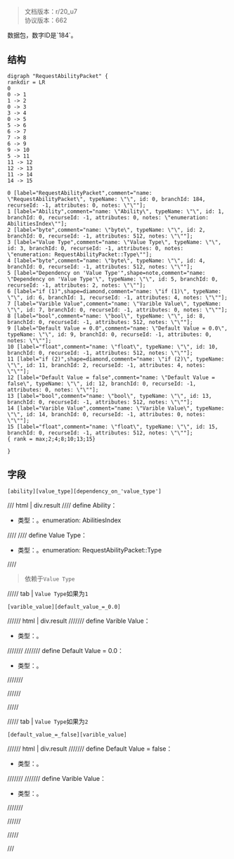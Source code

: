 # <!-- md:samp RequestAbilityPacket -->

> 文档版本：r/20_u7<br/>协议版本：662

<!-- md:samp RequestAbilityPacket -->数据包，数字ID是`184`。

## 结构

```viz
digraph "RequestAbilityPacket" {
rankdir = LR
0
0 -> 1
1 -> 2
0 -> 3
3 -> 4
0 -> 5
5 -> 6
6 -> 7
7 -> 8
6 -> 9
9 -> 10
5 -> 11
11 -> 12
12 -> 13
11 -> 14
14 -> 15

0 [label="RequestAbilityPacket",comment="name: \"RequestAbilityPacket\", typeName: \"\", id: 0, branchId: 184, recurseId: -1, attributes: 0, notes: \"\""];
1 [label="Ability",comment="name: \"Ability\", typeName: \"\", id: 1, branchId: 0, recurseId: -1, attributes: 0, notes: \"enumeration: AbilitiesIndex\""];
2 [label="byte",comment="name: \"byte\", typeName: \"\", id: 2, branchId: 0, recurseId: -1, attributes: 512, notes: \"\""];
3 [label="Value Type",comment="name: \"Value Type\", typeName: \"\", id: 3, branchId: 0, recurseId: -1, attributes: 0, notes: \"enumeration: RequestAbilityPacket::Type\""];
4 [label="byte",comment="name: \"byte\", typeName: \"\", id: 4, branchId: 0, recurseId: -1, attributes: 512, notes: \"\""];
5 [label="Dependency on 'Value Type'",shape=note,comment="name: \"Dependency on 'Value Type'\", typeName: \"\", id: 5, branchId: 0, recurseId: -1, attributes: 2, notes: \"\""];
6 [label="if (1)",shape=diamond,comment="name: \"if (1)\", typeName: \"\", id: 6, branchId: 1, recurseId: -1, attributes: 4, notes: \"\""];
7 [label="Varible Value",comment="name: \"Varible Value\", typeName: \"\", id: 7, branchId: 0, recurseId: -1, attributes: 0, notes: \"\""];
8 [label="bool",comment="name: \"bool\", typeName: \"\", id: 8, branchId: 0, recurseId: -1, attributes: 512, notes: \"\""];
9 [label="Default Value = 0.0",comment="name: \"Default Value = 0.0\", typeName: \"\", id: 9, branchId: 0, recurseId: -1, attributes: 0, notes: \"\""];
10 [label="float",comment="name: \"float\", typeName: \"\", id: 10, branchId: 0, recurseId: -1, attributes: 512, notes: \"\""];
11 [label="if (2)",shape=diamond,comment="name: \"if (2)\", typeName: \"\", id: 11, branchId: 2, recurseId: -1, attributes: 4, notes: \"\""];
12 [label="Default Value = false",comment="name: \"Default Value = false\", typeName: \"\", id: 12, branchId: 0, recurseId: -1, attributes: 0, notes: \"\""];
13 [label="bool",comment="name: \"bool\", typeName: \"\", id: 13, branchId: 0, recurseId: -1, attributes: 512, notes: \"\""];
14 [label="Varible Value",comment="name: \"Varible Value\", typeName: \"\", id: 14, branchId: 0, recurseId: -1, attributes: 0, notes: \"\""];
15 [label="float",comment="name: \"float\", typeName: \"\", id: 15, branchId: 0, recurseId: -1, attributes: 512, notes: \"\""];
{ rank = max;2;4;8;10;13;15}

}

```

## 字段

```title='RequestAbilityPacket'
[ability][value_type][dependency_on_'value_type']
```

/// html | div.result
//// define
Ability：<!-- md:samp byte -->

- 类型：<!-- md:samp byte -->。enumeration: AbilitiesIndex


////
//// define
Value Type：<!-- md:samp byte -->

- 类型：<!-- md:samp byte -->。enumeration: RequestAbilityPacket::Type


////
> 依赖于`Value Type`

///// tab | `Value Type`如果为`1`
```title='if (1)'
[varible_value][default_value_=_0.0]
```

////// html | div.result
/////// define
Varible Value：<!-- md:samp bool -->

- 类型：<!-- md:samp bool -->。


///////
/////// define
Default Value = 0.0：<!-- md:samp float -->

- 类型：<!-- md:samp float -->。


///////

//////

/////

///// tab | `Value Type`如果为`2`
```title='if (2)'
[default_value_=_false][varible_value]
```

////// html | div.result
/////// define
Default Value = false：<!-- md:samp bool -->

- 类型：<!-- md:samp bool -->。


///////
/////// define
Varible Value：<!-- md:samp float -->

- 类型：<!-- md:samp float -->。


///////

//////

/////

///

